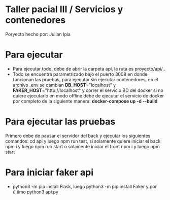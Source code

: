 # Taller pacial III / Servicios y contenedores

Poryecto hecho por: Julian Ipia

# Para ejecutar
- Para ejecutar todo, debe de abrir la carpeta api, la ruta es proyecto/api/..
- Todo se encuentra parametrizado bajo el puerto 3008 en donde funcionan las pruebas, para ejecutar sin ejecutar contenedores, en el archivo .env se cambian **DB_HOST**="localhost" y **FAKER_HOST**="http://localhost" y correr el servicio BD del docker si no quiere ejecutarlo en modo offline debe de ejecutar el servicio de docker por completo de la siguiente manera: **docker-compose up -d --build**

# Para ejecutar las pruebas
Primero debe de pausar el servidor del back y ejecutar los siguientes comandos: cd api y luego npm run test, si solamente quiere iniciar el back npm i y luego npm run start o solamente iniciar el front npm i y luego npm start

# Para iniciar faker api
- python3 -m pip install Flask, luego python3 -m pip install Faker y por último python3 api.py
